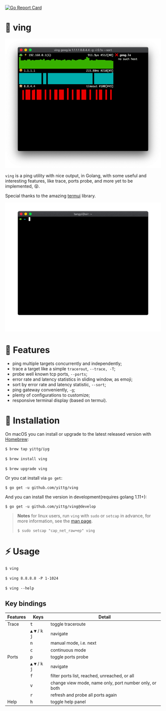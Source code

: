 [![Go Report Card](https://goreportcard.com/badge/github.com/yittg/ving)](https://goreportcard.com/report/github.com/yittg/ving)

# 🐸 ving

![](_assets/screenshot.png)

`ving` is a ping utility with nice output, in Golang, with some useful and interesting features,
like trace, ports probe, and more yet to be implemented, 😝.

Special thanks to the amazing [termui](https://github.com/gizak/termui) library.

![](_assets/record.gif)

# 🦁 Features

* ping multiple targets concurrently and independently;
* trace a target like a simple `tracerout`, `--trace, -T`;
* probe well known tcp ports, `--ports`;
* error rate and latency statistics in sliding window, as emoji;
* sort by error rate and latency statistic, `--sort`;
* ping gateway conveniently, `-g`;
* plenty of configurations to customize;
* responsive terminal display (based on termui).


# 🙈 Installation

On macOS you can install or upgrade to the latest released version with [Homebrew](https://brew.sh/):
```
$ brew tap yittg/iyg

$ brew install ving

$ brew upgrade ving
```

Or you cat install via `go get`:
```
$ go get -u github.com/yittg/ving
```
And you can install the version in development(requires golang 1.11+):
```
$ go get -u github.com/yittg/ving@develop
```

> __Notes__ for linux users, run `ving` with `sudo` or `setcap` in advance, 
for more information, see the [man page](http://linux.die.net/man/7/capabilities).
>
>    ```
>    $ sudo setcap "cap_net_raw+ep" ving
>    ``` 

# ⚡ Usage

```
$ ving

$ ving 8.8.8.8 -P 1-1024

$ ving --help
```

## Key bindings

| Features | Keys         | Detail |
|----------|--------------|--------|
| Trace    | <kbd>t</kbd> | toggle traceroute |
|          | <kbd>▲</kbd> <kbd>▼</kbd> / <kbd>k</kbd> <kbd>j</kbd> | navigate |
|          | <kbd>n</kbd> | manual mode, i.e. next |
|          | <kbd>c</kbd> | continuous mode |
| Ports    | <kbd>p</kbd> | toggle ports probe |
|          | <kbd>▲</kbd> <kbd>▼</kbd> / <kbd>k</kbd> <kbd>j</kbd> | navigate |
|          | <kbd>f</kbd> | filter ports list, reached, unreached, or all |
|          | <kbd>v</kbd> | change view mode, name only, port number only, or both |
|          | <kbd>r</kbd> | refresh and probe all ports again |
| Help     | <kbd>h</kbd> | toggle help panel |
